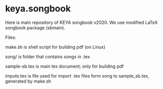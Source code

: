 # keya.songbook
Here is main repository of KEYA songbook v2020. We use modified LaTeX songbook package (sbmain).

Files:

make.sh is shell script for building pdf (on Linux)

song/ is folder that contains songs in .tex

sample-sb.tex is main tex document; only for building pdf

imputs.tex is file used for import .tex files form song to sample_sb.tex, generated by make.sh
